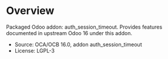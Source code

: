 # Overview

Packaged Odoo addon: auth_session_timeout. Provides features documented in upstream Odoo 16 under this addon.

- Source: OCA/OCB 16.0, addon auth_session_timeout
- License: LGPL-3
